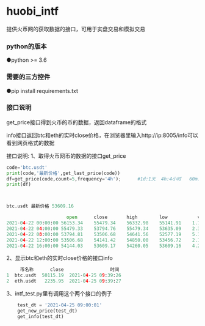 # huobi_intf
提供火币网的获取数据的接口，可用于实盘交易和模拟交易

### python的版本
●python >= 3.6

### 需要的三方控件
●pip install requirements.txt

### 接口说明
get_price接口得到火币的币的数据，返回dataframe的格式

info接口返回btc和eth的实时close价格，在浏览器里输入http://ip:8005/info可以看到网页格式的数据

接口说明:
1、取得火币网币的数据的接口get_price
```python
code='btc.usdt'
print(code,'最新价格',get_last_price(code))
df=get_price(code,count=5,frequency='4h');      #1d:1天  4h:4小时   60m: 60分钟    15m:15分钟
print(df)



btc.usdt 最新价格 53609.16

                      open	    close   	high       	low	          vol	
2021-04-22 00:00:00	56153.34	55479.34	56332.98	55141.91	1.727785e+08	
2021-04-22 04:00:00	55479.33	53794.76	55479.34	53635.09	2.322080e+08
2021-04-22 08:00:00	53794.81	53506.68	54641.56	52577.19	5.136929e+08
2021-04-22 12:00:00	53506.68	54141.42	54850.00	53456.72	2.157972e+08
2021-04-22 16:00:00	54144.03	53609.17	54260.05	53609.16	4.257941e+07
```
2、显示btc和eth的实时close价格的接口info
```python
     币名称      close                 时间
1  btc.usdt  50115.19  2021-04-25 09:39:26
2  eth.usdt   2235.95  2021-04-25 09:39:27
```
3、intf_test.py里有调用这个两个接口的例子
```python
    test_dt = '2021-04-25 09:00:01'
    get_new_price(test_dt)
    get_info(test_dt)
```
